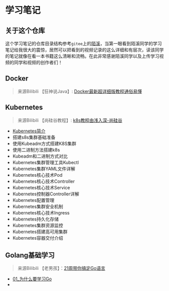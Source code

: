 # 学习笔记

## 关于这个仓库

这个学习笔记的仓库目录结构参考`gitee`上的[陌溪](https://gitee.com/moxi159753/LearningNotes)，当第一眼看到陌溪同学的学习笔记给我很大的震惊，居然可以把看到的视频记录的这么详细和有层次，读该同学的笔记就像在看一本书籍这么清晰和流畅。在此非常感谢陌溪同学以及上传学习视频的同学和视频的创作者们！



## Docker

>来源Bilibili 【狂神说Java】:   [Docker最新超详细版教程通俗易懂](https://www.bilibili.com/video/BV1og4y1q7M4)







## Kubernetes

>来源Bilibili 【尚硅谷教程】:  [k8s教程由浅入深-尚硅谷](https://www.bilibili.com/video/BV1GT4y1A756)

- [Kubernetes简介](./1_Kubernetes简介/README.md)
- 搭建s8s集群基础准备
- 使用Kubeadm方式搭建K8S集群
- 使用二进制方法搭建k8s
- Kubeadm和二进制方式对比
- Kubernetes集群管理工具Kubectl
- Kubernetes集群YAML文件详解
- Kubernetes核心技术Pod
- Kubernetes核心技术Controller
- Kubernetes核心技术Service
- Kubernetes控制器Controller详解
- Kubernetes配置管理
- Kubernetes集群安全机制
- Kubernetes核心技术Ingress
- Kubernetes持久化存储
- Kubernetes集群资源监控
- Kubernetes搭建高可用集群
- Kubernetes容器交付介绍





## Golang基础学习

>来源Bilibili 【老男孩】：[21周带你搞定Go语言](https://www.bilibili.com/video/BV1wy4y1r73r)



- [01_为什么要学习Go](./Golang/Golang基础学习/01_为什么要学习Go/README.md)
- 

